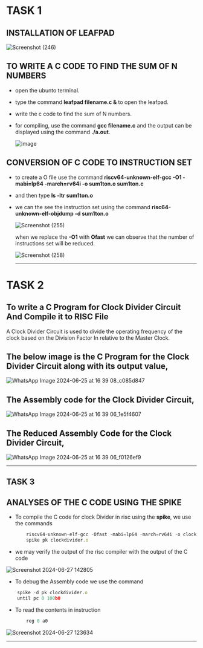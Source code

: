 # TASK 1
## INSTALLATION OF LEAFPAD

  ![Screenshot (246)](https://github.com/VIGHNESH1510/VSDquadron/assets/173612404/1a8e93c0-b6fa-4997-b354-19470a26b43e)


## TO WRITE A C CODE TO FIND THE SUM OF N NUMBERS
   + open the ubunto terminal.
   + type the command **leafpad filename.c &** to open the leafpad.
   + write the c code to find the sum of N numbers.
   + for compiling, use the command **gcc filename.c** and the output can be displayed using the command **./a.out**.
     
     ![image](https://github.com/VIGHNESH1510/VSDquadron/assets/173612404/0d0b9cb8-f300-41ac-8e4f-1569828e57d0)

     
## CONVERSION OF C CODE TO INSTRUCTION SET
   + to create a  O file use the command **riscv64-unknown-elf-gcc -O1 -mabi=lp64 -march=rv64i -o sum1ton.o sum1ton.c**
   + and then type **ls -ltr sum1ton.o**
   + we can the see the instruction set using the command **risc64-unknown-elf-objdump -d sum1ton.o**

     ![Screenshot (255)](https://github.com/VIGHNESH1510/VSDquadron/assets/173612404/f56cca63-b262-433b-aba4-7b895487db30)

     when we replace the **-O1** with **Ofast** we can observe that the number of instructions set will be reduced.

     ![Screenshot (258)](https://github.com/VIGHNESH1510/VSDquadron/assets/173612404/36a73ba3-18ba-45d1-a039-6427b900744b)
     __________

# TASK 2
## To write a C Program for Clock Divider Circuit And Compile it to RISC File
A Clock Divider Circuit is used to divide the operating frequency of the clock based on the Division Factor In relative to the Master Clock.
## The below image is the C Program for the Clock Divider Circuit along with its output value,

![WhatsApp Image 2024-06-25 at 16 39 08_c085d847](https://github.com/VIGHNESH1510/VSDquadron/assets/173612404/7b939c39-26a9-4b0a-8612-7d52c6d6e2f8)

## The Assembly code for the Clock Divider Circuit,

![WhatsApp Image 2024-06-25 at 16 39 06_1e5f4607](https://github.com/VIGHNESH1510/VSDquadron/assets/173612404/2d3b5771-8c12-4315-b58f-0d4518d3b0a9)

## The Reduced Assembly Code for the Clock Divider Circuit,

![WhatsApp Image 2024-06-25 at 16 39 06_f0126ef9](https://github.com/VIGHNESH1510/VSDquadron/assets/173612404/6d6327ca-4a32-448a-bc8c-7efff0dff4ae)
________

## TASK 3
## ANALYSES OF THE  C CODE USING THE SPIKE 
   + To compile the C code for clock Divider in risc using the **spike**, we use the commands

     ``` js
         riscv64-unknown-elf-gcc -Ofast -mabi=lp64 -march=rv64i -o clockdivider.o clockdivider.c
         spike pk clockdivider.o
     ```
     
  + we may verify the output of the risc compiler with the output of the C code
    
![Screenshot 2024-06-27 142805](https://github.com/VIGHNESH1510/VSDquadron/assets/173612404/0992ced2-0868-4bfe-a9c5-2d39dd365671)

+ To debug the Assembly code we use the command

``` js
    spike -d pk clockdivider.o
    until pc 0 100b0
```

+ To read the contents in instruction 

  ``` js
      reg 0 a0
  ```
![Screenshot 2024-06-27 123634](https://github.com/VIGHNESH1510/VSDquadron/assets/173612404/dd01ae40-fea6-45c3-be07-5911332ccc85)

  ______



